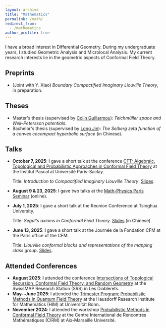 ```yaml
---
layout: archive
title: "Mathematics"
permalink: /math/
redirect_from:
  - /mathematics
author_profile: true
---
```


I have a broad interest in Differential Geometry. During my undergraduate years, I studied Geometric Analysis and Microlocal Analysis. My current research interests lie in the geometric aspects of Conformal Field Theory.

## Preprints

- (Joint with Y. Xiao) _Boundary Compactified Imaginary Liouville Theory_, in preparation.

## Theses

- Master's thesis (supervised by [Colin Guillarmou](https://www.imo.universite-paris-saclay.fr/~colin.guillarmou/)): _Teichmüller space and Weil–Petersson potentials_.
- Bachelor's thesis (supervised by [Long Jin](https://sites.google.com/view/longjinswebpage/home)): _The Selberg zeta function of a convex cocompact hyperbolic surface_ (in Chinese).

<!-- ## Survey articles -->

## Talks

- **October 7, 2025**: I gave a short talk at the conference [CFT: Algebraic, Topological and Probabilistic Approaches in Conformal Field Theory](https://indico.ijclab.in2p3.fr/event/11570/) at the Institut Pascal at Université Paris-Saclay.

  Title: _Introduction to Compactified Imaginary Liouville Theory_. [Slides](/files/CILT.pdf).

- **August 9 & 23, 2025**: I gave two talks at the [Math-Physics Paris Seminar](https://roimex.github.io/Math-Physics-Paris/) (online).
- **July 1, 2025**: I gave a short talk at the Reunion Conference at Tsinghua University.

  Title: _Segal's axioms in Conformal Field Theory_. [Slides](/files/reunion_2025.pdf) (in Chinese).

- **June 13, 2025**: I gave a short talk at the Journée de la Fondation CFM at the Paris office of the CFM.

  Title: _Liouville conformal blocks and representations of the
  mapping class group_. [Slides](/files/journee_CFM_2025.pdf).

## Attended Conferences

- **August 2025**: I attended the conference [Intersections of Topological Recursion, Conformal Field Theory, and Random Geometry](https://indico.global/event/9647/) at the SwissMAP Research Station (SRS) in Les Diablerets.
- **May--June 2025**: I attended the [Trimester Program: Probabilistic Methods in Quantum Field Theory](https://www.mathematics.uni-bonn.de/him/programs/current-trimester-program/probalilistic-methods-in-quantum-field-theory) at the Hausdorff Research Institute for Mathematics (HIM) at Universität Bonn.
- **November 2024**: I attended the workshop [Probabilistic Methods in Conformal Field Theory](https://conferences.cirm-math.fr/3505.html) at the Centre International de Rencontres Mathématiques (CIRM) at Aix-Marseille Université.
